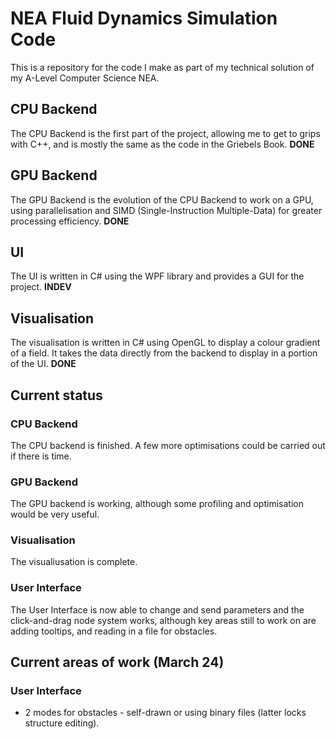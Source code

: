 # NEA Fluid Dynamics Simulation Code
This is a repository for the code I make as part of my technical solution of my A-Level Computer Science NEA.

## CPU Backend
The CPU Backend is the first part of the project, allowing me to get to grips with C++, and is mostly the same as the code in the Griebels Book. **DONE**

## GPU Backend
The GPU Backend is the evolution of the CPU Backend to work on a GPU, using parallelisation and SIMD (Single-Instruction Multiple-Data) for greater processing efficiency. **DONE**

## UI
The UI is written in C# using the WPF library and provides a GUI for the project. **INDEV**

## Visualisation
The visualisation is written in C# using OpenGL to display a colour gradient of a field. It takes the data directly from the backend to display in a portion of the UI. **DONE**

## Current status
### CPU Backend
The CPU backend is finished. A few more optimisations could be carried out if there is time.

### GPU Backend
The GPU backend is working, although some profiling and optimisation would be very useful.

### Visualisation
The visualiusation is complete.

### User Interface
The User Interface is now able to change and send parameters and the click-and-drag node system works, although key areas still to work on are adding tooltips, and reading in a file for obstacles.

## Current areas of work (March 24)

### User Interface
- 2 modes for obstacles - self-drawn or using binary files (latter locks structure editing).
